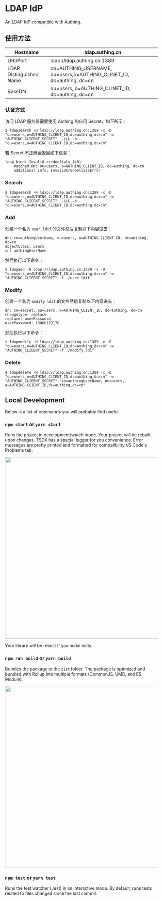 # LDAP IdP

An LDAP IdP compatible with [Authing](https://authing.cn).

## 使用方法

| Hostname                | ldap.authing.cn                                                      |
| ----------------------- | -------------------------------------------------------------------- |
| URI/Port                | ldap://ldap.authing.cn:1389                                          |
| LDAP Distinguished Name | cn=AUTHING_USERNAME, ou=users,o=AUTHING_CLINET_ID, dc=authing, dc=cn |
| BaseDN                  | ou=users, o=AUTHING_CLINET_ID, dc=authing, dc=cn                     |

### 认证方式

访问 LDAP 服务器需要使用 Authing 的应用 Secret，如下所示：

```shell
$ ldapsearch -H ldap://ldap.authing.cn:1389 -x -D "ou=users,o=AUTHING_CLIENT_ID,dc=authing,dc=cn" -w "AUTHING_CLIEENT_SECRET"  -LLL -b "ou=users,o=AUTHING_CLIENT_ID,dc=authing,dc=cn"
```

若 Secret 不正确会返回如下信息：

```shell
ldap_bind: Invalid credentials (49)
	matched DN: ou=users, o=AUTHING_CLIENT_ID, dc=authing, dc=cn
	additional info: InvalidCredentialsError
```

### Search

```shell
$ ldapsearch -H ldap://ldap.authing.cn:1389 -x -D "ou=users,o=AUTHING_CLIENT_ID,dc=authing,dc=cn" -w "AUTHING_CLIEENT_SECRET"  -LLL -b "ou=users,o=AUTHING_CLIENT_ID,dc=authing,dc=cn"
```

### Add

创建一个名为 `user.ldif` 的文件然后复制以下内容进去：

```
dn: cn=authingUserName, ou=users, o=AUTHING_CLIENT_ID, dc=authing, dc=cn
objectClass: users
cn: authingUserName
```

然后执行以下命令：

```shell
$ ldapadd -H ldap://ldap.authing.cn:1389 -x -D "ou=users,o=AUTHING_CLIENT_ID,dc=authing,dc=cn" -w "AUTHING_CLIEENT_SECRET" -f ./user.ldif
```

### Modify

创建一个名为 `modify.ldif` 的文件然后复制以下内容进去：

```
dn: cn=secret, ou=users, o=AUTHING_CLIENT_ID, dc=authing, dc=cn
changetype: replace
replace: userPassword
userPassword: 18000179178
```

然后执行以下命令：

```shell
$ ldapmodify -H ldap://ldap.authing.cn:1389 -x -D "ou=users,o=AUTHING_CLIENT_ID,dc=authing,dc=cn" -w "AUTHING_CLIEENT_SECRET" -f ./modify.ldif
```

### Delete

```shell
$ ldapdelete -H ldap://ldap.authing.cn:1389 -x -D "ou=users,o=AUTHING_CLIENT_ID,dc=authing,dc=cn" -w "AUTHING_CLIEENT_SECRET" "cn=authingUserName, ou=users, o=AUTHING_CLIENT_ID,dc=authing,dc=cn"
```

## Local Development

Below is a list of commands you will probably find useful.

### `npm start` or `yarn start`

Runs the project in development/watch mode. Your project will be rebuilt upon changes. TSDX has a special logger for you convenience. Error messages are pretty printed and formatted for compatibility VS Code's Problems tab.

<img src="https://user-images.githubusercontent.com/4060187/52168303-574d3a00-26f6-11e9-9f3b-71dbec9ebfcb.gif" width="600" />

Your library will be rebuilt if you make edits.

### `npm run build` or `yarn build`

Bundles the package to the `dist` folder.
The package is optimized and bundled with Rollup into multiple formats (CommonJS, UMD, and ES Module).

<img src="https://user-images.githubusercontent.com/4060187/52168322-a98e5b00-26f6-11e9-8cf6-222d716b75ef.gif" width="600" />

### `npm test` or `yarn test`

Runs the test watcher (Jest) in an interactive mode.
By default, runs tests related to files changed since the last commit.
